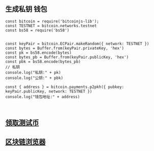 
## 生成私钥 钱包

```
const bitcoin = require('bitcoinjs-lib');
const TESTNET = bitcoin.networks.testnet
const bs58 = require('bs58')


const keyPair = bitcoin.ECPair.makeRandom({ network: TESTNET })
const bytes = Buffer.from(keyPair.privateKey, 'hex')
const pk = bs58.encode(bytes)
const bytes_pb = Buffer.from(keyPair.publicKey, 'hex')
const pbk = bs58.encode(bytes_pb)
// 私钥
console.log("私钥:" + pk)
console.log("公钥:" + pbk)

const { address } = bitcoin.payments.p2pkh({ pubkey: keyPair.publicKey, network: TESTNET })
console.log("钱包地址:" + address)



```

## [领取测试币](https://coinfaucet.eu/en/btc-testnet/)

## [区块链浏览器](https://live.blockcypher.com/)
